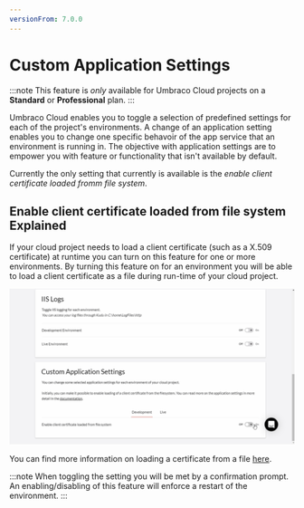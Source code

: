 ```yaml
---
versionFrom: 7.0.0
---
```


# Custom Application Settings

:::note
This feature is *only* available for Umbraco Cloud projects on a **Standard** or **Professional** plan.
:::

Umbraco Cloud enables you to toggle a selection of predefined settings for each of the project's environments.
A change of an application setting enables you to change one specific behavoir of the app service that an environment is running in. The objective with application settings are to empower you with feature or functionality that isn't available by default.

Currently the only setting that currently is available is the _enable client certificate loaded fromm file system_.

## Enable client certificate loaded from file system Explained
If your cloud project needs to load a client certificate (such as a X.509 certificate) at runtime you can turn on this feature for one or more environments.
By turning this feature on for an environment you will be able to load a client certificate as a file during run-time of your cloud project.

![Enable Client Certificate](Images/EnableClientCertificateLoadedFromFileSystem.gif)

You can find more information on loading a certificate from a file [here](https://docs.microsoft.com/en-us/azure/app-service/configure-ssl-certificate-in-code#load-certificate-from-file).

:::note
When toggling the setting you will be met by a confirmation prompt. An enabling/disabling of this feature will enforce a restart of the environment.
:::
